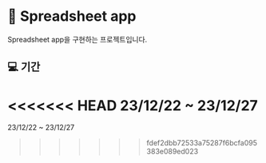 # 📜 Spreadsheet app

Spreadsheet app을 구현하는 프로젝트입니다.

## 💻 기간

<<<<<<< HEAD
23/12/22 ~ 23/12/27
=======
23/12/22 ~ 23/12/27
>>>>>>> fdef2dbb72533a75287f6bcfa095383e089ed023
